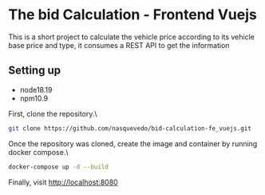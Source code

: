 # The bid Calculation - Frontend Vuejs

This is a short project to calculate the vehicle price according to its vehicle base price and type, it consumes a REST API to get the information 

## Setting up
- node18.19
- npm10.9

First, clone the repository.\

```sh
git clone https://github.com/nasquevedo/bid-calculation-fe_vuejs.git
```

Once the repository was cloned, create the image and container by running docker compose.\

```sh
docker-compose up -d --build
````

Finally, visit [http://localhost:8080](HTTP://localhost:8080)

